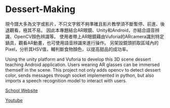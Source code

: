 # Dessert-Making
現今譜大多為文字或影片，不只文字敘不夠準確且影片教學須不斷暫停、前進、後退觀看，極其不易。
因此本專題結合AR眼鏡、Unity和Android，亦結合語音辨識、OpenCV顏色辨識等。
使用者帶上AR眼鏡藉由Vuforia的ARcamera識別特定鍋具，觀看AR動畫，也可使用語音辨識來進行操作。
另架設鏡頭抓取區域內的Pixel，分析其HSV值，輔判斷食物顏色，以提高甜品的成功率。

Using the unity platform and Vuforia to develop this 3D scene dessert teaching Android application. 
Users wearing AR glasses can be immersed themself in the scene. 
This project not only adds opencv to detect dessert color, sends messages through socket implemented in python, 
but also imports a speech recognition model to interact with users.

[School Website](http://140.134.26.71:32772/f2-3d%e7%94%9c%e5%93%81%e8%a3%bd%e4%bd%9c%e6%95%99%e5%ad%b8/)

[Youtube](https://www.youtube.com/watch?v=9HVaIl_yeyM)
